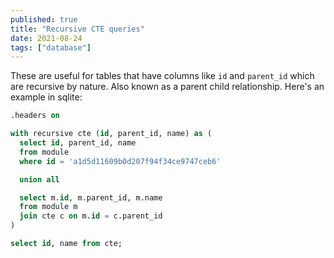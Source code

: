 ```yaml
---
published: true
title: "Recursive CTE queries"
date: 2021-08-24
tags: ["database"]
---
```

These are useful for tables that have columns like `id` and `parent_id` which
are recursive by nature. Also known as a parent child relationship. Here's an
example in sqlite:

```sql
.headers on

with recursive cte (id, parent_id, name) as (
  select id, parent_id, name
  from module
  where id = 'a1d5d11609b0d207f94f34ce9747ceb6'

  union all

  select m.id, m.parent_id, m.name
  from module m
  join cte c on m.id = c.parent_id
)

select id, name from cte;
```

